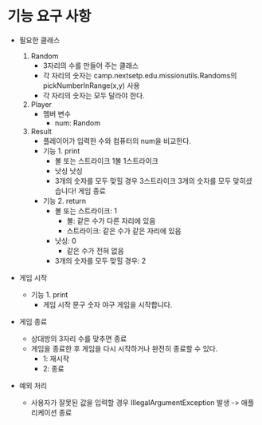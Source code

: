 # 기능 요구 사항

* 필요한 클래스
    1. Random
        * 3자리의 수를 만들어 주는 클래스
        * 각 자리의 숫자는 camp.nextsetp.edu.missionutils.Randoms의 pickNumberInRange(x,y) 사용
        * 각 자리의 숫자는 모두 달라야 한다.
    2. Player
        * 멤버 변수
            * num: Random
    3. Result
        * 플레이어가 입력한 수와 컴퓨터의 num을 비교한다.
        * 기능 1. print
            * 볼 또는 스트라이크
              1볼 1스트라이크
            * 낫싱
              낫싱
            * 3개의 숫자를 모두 맞힐 경우
              3스트라이크
              3개의 숫자를 모두 맞히셨습니다! 게임 종료
        * 기능 2. return
            * 볼 또는 스트라이크: 1
                * 볼: 같은 수가 다른 자리에 있음
                * 스트라이크: 같은 수가 같은 자리에 있음
            * 낫싱: 0
                * 같은 수가 전혀 없음
            * 3개의 숫자를 모두 맞힐 경우: 2

* 게임 시작
    * 기능 1. print
        * 게임 시작 문구
          숫자 야구 게임을 시작합니다.

* 게임 종료
    * 상대방의 3자리 수를 맞추면 종료
    * 게임을 종료한 후 게임을 다시 시작하거나 완전히 종료할 수 있다.
        * 1: 재시작
        * 2: 종료

* 예외 처리
    * 사용자가 잘못된 값을 입력할 경우 IllegalArgumentException 발생 -> 애플리케이션 종료

